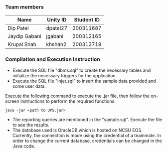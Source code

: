 ### Team members

| Name          | Unity ID | Student ID |
|---------------|----------|------------|
| Dip Patel     | dpatel27 | 200311687  |
| Jaydip Gabani | jgabani  | 200312165  |
| Krupal Shah   | khshah2  | 200313719  |

### Compilation and Execution Instruction

- Execute the SQL file "dbms.sql" to create the necessary tables and initialize the necessary triggers for the application.
- Execute the SQL file "injet.sql" to insert the sample data provided and some user data.

Execute the following command to execute the .jar file, then follow the on-screen instructions to perform the required functions.

`java -jar <path to UPS.jar>`

- The reporting queries are mentioned in the "sample.sql". Execute the file to see the results. 
- The database used is OracleDB which is hosted on NCSU EOS. Currently, the connection is made using the credential of a teammate. In order to change the current database, credentials can be changed in the Java code.
